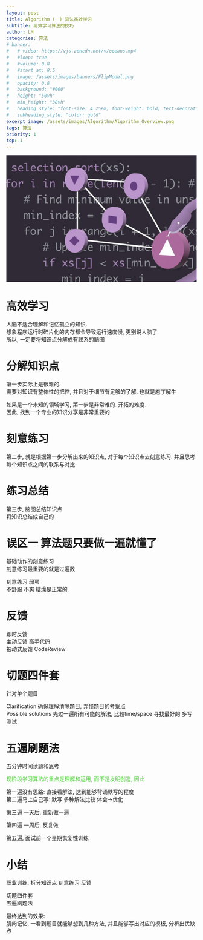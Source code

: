 ```yaml
---
layout: post
title: Algorithm (一) 算法高效学习
subtitle: 高效学习算法的技巧
author: LM
categories: 算法
# banner:
#   # video: https://vjs.zencdn.net/v/oceans.mp4
#   #loop: true
#   #volume: 0.8
#   #start_at: 8.5
#   image: /assets/images/banners/FlipModel.png
#   opacity: 0.8
#   background: "#000"
#   height: "50vh"
#   min_height: "38vh"
#   heading_style: "font-size: 4.25em; font-weight: bold; text-decoration: underline"
#   subheading_style: "color: gold"
excerpt_image: /assets/images/Algorithm/Algorithm_Overview.png
tags: 算法
priority: 1
top: 1
---
```


![banner](/assets/images/Algorithm/Algorithm_Overview.png)  

# 高效学习  
人脑不适合理解和记忆孤立的知识.  
想象程序运行时碎片化的内存都会导致运行速度慢, 更别说人脑了  
所以, 一定要将知识点分解成有联系的脑图  

# 分解知识点 
第一步实际上是很难的.  
需要对知识有整体性的把控, 并且对于细节有足够的了解. 也就是庖丁解牛  

如果是一个未知的领域学习, 第一步是非常难的. 开拓的难度.  
因此, 找到一个专业的知识分享是非常重要的  

# 刻意练习  
第二步, 就是根据第一步分解出来的知识点, 对于每个知识点去刻意练习. 并且思考每个知识点之间的联系与对比  

# 练习总结
第三步, 脑图总结知识点  
将知识总结成自己的  

# 误区一 算法题只要做一遍就懂了
基础动作的刻意练习  
刻意练习最重要的就是过遍数  

刻意练习 弱项  
不舒服 不爽 枯燥是正常的.  


# 反馈 
即时反馈  
主动反馈 高手代码  
被动式反馈 CodeReview   


# 切题四件套
针对单个题目

Clarification 确保理解清除题目, 弄懂题目的考察点  
Possible solutions 先过一遍所有可能的解法, 比较time/space 寻找最好的 多写 测试  


# 五遍刷题法  
五分钟时间读题和思考  

<font color=#4cd137>现阶段学习算法的重点是理解和运用, 而不是发明创造, 因此</font>  

第一遍没有思路: 直接看解法, 达到能够背诵默写的程度  
第二遍马上自己写: 默写 多种解法比较 体会->优化  

第三遍 一天后, 重新做一遍  

第四遍 一周后, 反复做  

第五遍, 面试前一个星期恢复性训练 

# 小结  
职业训练: 拆分知识点 刻意练习 反馈  

切题四件套  
五遍刷题法  

最终达到的效果:  
肌肉记忆, 一看到题目就能够想到几种方法, 并且能够写出对应的模板, 分析出优缺点  

  
[协程出现的原因]: https://www.zhihu.com/question/50185085/answer/183463734  
[协程与多线程]: https://blog.csdn.net/weixin_44575037/article/details/105513014    
